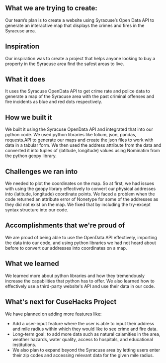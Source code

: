 ## What we are trying to create:

Our team’s plan is to create a website using Syracuse’s Open Data API to generate an interactive map that displays the crimes and fires in the Syracuse area. 

## Inspiration
Our inspiration was to create a project that helps anyone looking to buy a property in the Syracuse area find the safest areas to live.

## What it does
It uses the Syracuse OpenData API to get crime rate and police data to generate a map of the Syracuse area with the past criminal offenses and fire incidents as blue and red dots respectively.

## How we built it
We built it using the Syracuse OpenData API and integrated that into our python code. We used python libraries like folium, json, pandas, requests.API to generate our maps and create the json files to work with data in a tabular form. We then used the address attribute from the data and converted it into tuples of (latitude, longitude) values using Nominatim from the python geopy library. 

## Challenges we ran into

We needed to plot the coordinates on the map. So at first, we had issues with using the geopy library effectively to convert our physical addresses into (latitude, longitude) coordinate points. We faced a problem when the code returned an attribute error of Nonetype for some of the addresses as they did not exist on the map. We fixed that by including the try-except syntax structure into our code.

## Accomplishments that we're proud of
We are proud of being able to use the OpenData API effectively, importing the data into our code, and using python libraries we had not heard about before to convert our addresses into coordinates on a map.

## What we learned

We learned more about python libraries and how they tremendously increase the capabilities that python has to offer. We also learned how to effectively use a third-party website's API and use their data in our code.

## What's next for CuseHacks Project

We have planned on adding more features like:

* Add a user-input feature where the user is able to input their address and mile radius within which they would like to see crime and fire data.
* Long-term goal: to add more data such as natural calamities in the area, weather hazards, water quality, access to hospitals, and educational institutions. 
* We also plan to expand beyond the Syracuse area by letting users enter their zip codes and accessing relevant data for the given mile radius.

